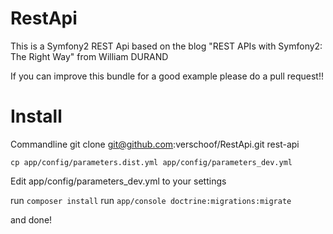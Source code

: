 RestApi
=======

This is a Symfony2 REST Api based on the blog "REST APIs with Symfony2: The Right Way" from William DURAND

If you can improve this bundle for a good example please do a pull request!!


Install
=======

Commandline
git clone git@github.com:verschoof/RestApi.git rest-api

`cp app/config/parameters.dist.yml app/config/parameters_dev.yml`

Edit app/config/parameters_dev.yml to your settings

run `composer install`
run `app/console doctrine:migrations:migrate`

and done!